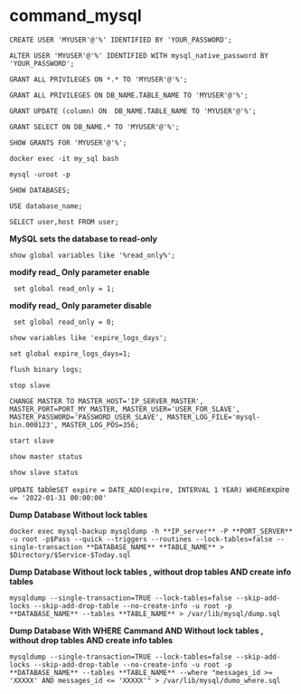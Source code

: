 # command_mysql

`CREATE USER 'MYUSER'@'%' IDENTIFIED BY 'YOUR_PASSWORD';`


`ALTER USER 'MYUSER'@'%' IDENTIFIED WITH mysql_native_password BY 'YOUR_PASSWORD';`


`GRANT ALL PRIVILEGES ON *.* TO 'MYUSER'@'%';`

`GRANT ALL PRIVILEGES ON DB_NAME.TABLE_NAME TO 'MYUSER'@'%';`

`GRANT UPDATE (column) ON  DB_NAME.TABLE_NAME TO 'MYUSER'@'%';`


`GRANT SELECT ON DB_NAME.* TO 'MYUSER'@'%';`


`SHOW GRANTS FOR 'MYUSER'@'%';`


`docker exec -it my_sql bash`

`mysql -uroot -p`

`SHOW DATABASES;`

`USE database_name;`

`SELECT user,host FROM user;`

**MySQL sets the database to read-only**

`show global variables like '%read_only%';`

**modify read_ Only parameter enable**

` set global read_only = 1;`

**modify read_ Only parameter disable**

` set global read_only = 0;`


`show variables like 'expire_logs_days';`

`set global expire_logs_days=1;`

`flush binary logs;`

`stop slave`

`CHANGE MASTER TO MASTER_HOST='IP_SERVER_MASTER', MASTER_PORT=PORT_MY_MASTER, MASTER_USER='USER_FOR_SLAVE', MASTER_PASSWORD='PASSWORD_USER_SLAVE', MASTER_LOG_FILE='mysql-bin.000123', MASTER_LOG_POS=356;`

`start slave`

`show master status`

`show slave status`


`UPDATE `table` SET expire = DATE_ADD(expire, INTERVAL 1 YEAR) WHERE `expire` <= '2022-01-31 00:00:00'`

**Dump Database Without lock tables**

`docker exec mysql-backup mysqldump -h **IP_server** -P **PORT_SERVER** -u root -p$Pass --quick --triggers --routines --lock-tables=false --single-transaction **DATABASE_NAME** **TABLE_NAME** > $Directory/$Service-$Today.sql`

**Dump Database Without lock tables , without drop tables AND create info tables**

`mysqldump --single-transaction=TRUE --lock-tables=false --skip-add-locks --skip-add-drop-table --no-create-info -u root -p **DATABASE_NAME** --tables **TABLE_NAME** > /var/lib/mysql/dump.sql `

**Dump Database With WHERE Cammand AND Without lock tables , without drop tables AND create info tables**

`mysqldump --single-transaction=TRUE --lock-tables=false --skip-add-locks --skip-add-drop-table --no-create-info -u root -p **DATABASE_NAME** --tables **TABLE_NAME** --where "messages_id >= 'XXXXX' AND messages_id <= 'XXXXX'" > /var/lib/mysql/dumo_where.sql`
